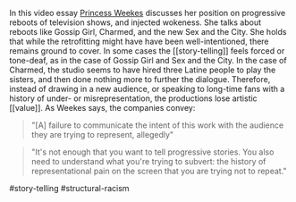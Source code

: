 In this video essay [Princess Weekes](https://www.youtube.com/c/MelinaPendulum) discusses her position on progressive reboots of television shows, and injected wokeness. She talks about reboots like Gossip Girl, Charmed, and the new Sex and the City. She holds that while the retrofitting might have have been well-intentioned, there remains ground to cover. In some cases the [[story-telling]] feels forced or tone-deaf, as in the case of Gossip Girl and Sex and the City. In the case of Charmed, the studio seems to have hired three Latine people to play the sisters, and then done nothing more to further the dialogue. Therefore, instead of drawing in a new audience, or speaking to long-time fans with a history of under- or misrepresentation, the productions lose artistic [[value]]. As Weekes says, the companies convey:

>"[A] failure to communicate the intent of this work with the audience they are trying to represent, allegedly"


>"It's not enough that you want to tell progressive stories. You also need to understand what you're trying to subvert: the history of representational pain on the screen that you are trying not to repeat."

#story-telling #structural-racism
